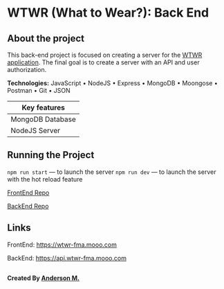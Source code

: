 # WTWR (What to Wear?): Back End

## About the project

This back-end project is focused on creating a server for the [WTWR application](https://github.com/fm-anderson/se_project_react). The final goal is to create a server with an API and user authorization.

**Technologies:** JavaScript • NodeJS • Express • MongoDB • Moongose • Postman • Git • JSON

| Key features     |
| ---------------- |
| MongoDB Database |
| NodeJS Server    |

## Running the Project

`npm run start` — to launch the server
`npm run dev` — to launch the server with the hot reload feature

[FrontEnd Repo](https://github.com/fm-anderson/se_project_react)

[BackEnd Repo](https://github.com/fm-anderson/se_project_react)

## Links

FrontEnd: https://wtwr-fma.mooo.com

BackEnd: https://api.wtwr-fma.mooo.com

##

**Created By [Anderson M.](https://github.com/fm-anderson)**
